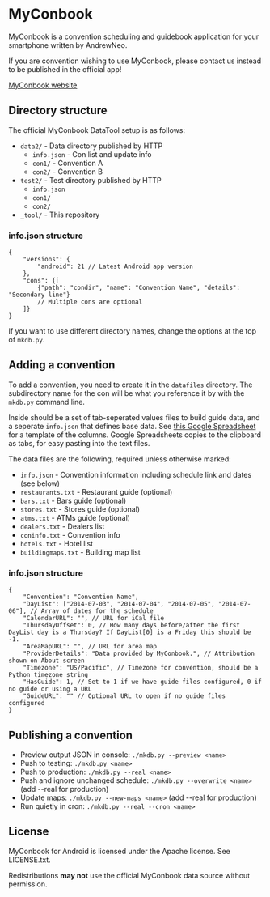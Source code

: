 MyConbook
=========
MyConbook is a convention scheduling and guidebook application for your smartphone written by AndrewNeo.

If you are convention wishing to use MyConbook, please contact us instead to be published in the official app!

[MyConbook website](http://myconbook.net)

Directory structure
-------------------
The official MyConbook DataTool setup is as follows:

* `data2/` - Data directory published by HTTP
  * `info.json` - Con list and update info
  * `con1/` - Convention A
  * `con2/` - Convention B
* `test2/` - Test directory published by HTTP
  * `info.json`
  * `con1/`
  * `con2/`
* `_tool/` - This repository

### info.json structure
```
{
	"versions": {
		"android": 21 // Latest Android app version
	},
	"cons": {[
		{"path": "condir", "name": "Convention Name", "details": "Secondary line"}
		// Multiple cons are optional
	]}
}
```

If you want to use different directory names, change the options at the top of `mkdb.py`.


Adding a convention
-------------------
To add a convention, you need to create it in the `datafiles` directory. The subdirectory name for the con will be what you reference it by with the `mkdb.py` command line.

Inside should be a set of tab-seperated values files to build guide data, and a seperate `info.json` that defines base data. See [this Google Spreadsheet](https://docs.google.com/spreadsheet/ccc?key=0ArUq24tOO-47dFA4UmJmc2szaWR6U21jZnYtbkx0c1E&usp=sharing) for a template of the columns. Google Spreadsheets copies to the clipboard as tabs, for easy pasting into the text files.

The data files are the following, required unless otherwise marked:

* `info.json` - Convention information including schedule link and dates (see below)
* `restaurants.txt` - Restaurant guide (optional)
* `bars.txt` - Bars guide (optional)
* `stores.txt` - Stores guide (optional)
* `atms.txt` - ATMs guide (optional)
* `dealers.txt` - Dealers list
* `coninfo.txt` - Convention info
* `hotels.txt` - Hotel list
* `buildingmaps.txt` - Building map list

### info.json structure
```
{
	"Convention": "Convention Name",
	"DayList": ["2014-07-03", "2014-07-04", "2014-07-05", "2014-07-06"], // Array of dates for the schedule
	"CalendarURL": "", // URL for iCal file
	"ThursdayOffset": 0, // How many days before/after the first DayList day is a Thursday? If DayList[0] is a Friday this should be -1.
	"AreaMapURL": "", // URL for area map
	"ProviderDetails": "Data provided by MyConbook.", // Attribution shown on About screen
	"Timezone": "US/Pacific", // Timezone for convention, should be a Python timezone string
	"HasGuide": 1, // Set to 1 if we have guide files configured, 0 if no guide or using a URL
	"GuideURL": "" // Optional URL to open if no guide files configured
}
```


Publishing a convention
-----------------------
* Preview output JSON in console: `./mkdb.py --preview <name>`
* Push to testing: `./mkdb.py <name>`
* Push to production: `./mkdb.py --real <name>`
* Push and ignore unchanged schedule: `./mkdb.py --overwrite <name>` (add --real for production)
* Update maps: `./mkdb.py --new-maps <name>` (add --real for production)
* Run quietly in cron: `./mkdb.py --real --cron <name>`


License
-------
MyConbook for Android is licensed under the Apache license. See LICENSE.txt.

Redistributions **may not** use the official MyConbook data source without permission.
